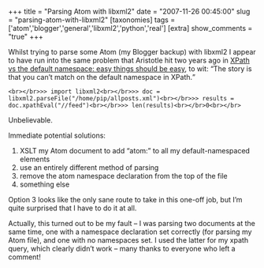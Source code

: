 +++
title = "Parsing Atom with libxml2"
date = "2007-11-26 00:45:00"
slug = "parsing-atom-with-libxml2"
[taxonomies]
tags = ['atom','blogger','general','libxml2','python','real']
[extra]
show_comments = "true"
+++

Whilst trying to parse some Atom (my Blogger backup) with libxml2 I appear to have run into the same problem that Aristotle hit two years ago in [XPath vs the default namespace: easy things should be easy](http://plasmasturm.org/log/259/), to wit: <q cite="http://plasmasturm.org/log/259/">The story is that you can’t match on the default namespace in XPath.</q>

`<br></br>>> import libxml2<br></br>>> doc = libxml2.parseFile("/home/pip/allposts.xml")<br></br>>> results = doc.xpathEval("//feed")<br></br>>> len(results)<br></br>0<br></br>`

Unbelievable.

Immediate potential solutions:

1. XSLT my Atom document to add “atom:” to all my default-namespaced elements
2. use an entirely different method of parsing
3. remove the atom namespace declaration from the top of the file
4. something else

Option 3 looks like the only sane route to take in this one-off job, but I’m quite surprised that I have to do it at all.

<ins></ins>

Actually, this turned out to be my fault – I was parsing two documents at the same time, one with a namespace declaration set correctly (for parsing my Atom file), and one with no namespaces set. I used the latter for my xpath query, which clearly didn’t work – many thanks to everyone who left a comment!
